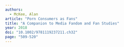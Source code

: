 ```yaml
---
authors:
  - McKee, Alan
article: "Porn Consumers as Fans"
title: "A Companion to Media Fandom and Fan Studies"
year: 2018
doi: "10.1002/9781119237211.ch32"
page: "509-520"
---
```


